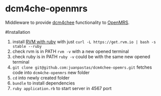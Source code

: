 dcm4che-openmrs
===

Middleware to provide [dcm4chee][1] functionality to [OpenMRS][2].

#Installation
1. install [RVM with ruby][3] with just `curl -L https://get.rvm.io | bash -s stable --ruby`
  1. check rvm is in PATH `rvm -v` with a new opened terminal
  2. check ruby is in PATH `ruby -v` could be with the same new opened terminal
2. `git clone git@github.com:juanpastas/dcm4chee-opemrs.git` fetches code into `dcm4che-openmrs` new folder
3. `cd` into newly created folder
4. `bundle` to install dependencies
5. `ruby application.rb` to start server in 4567 port


  [1]: http://www.dcm4che.org/
  [2]: http://openmrs.org/
  [3]: https://rvm.io/rvm/install/
